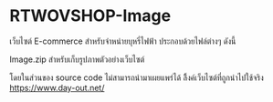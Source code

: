 # RTWOVSHOP-Image
เว็บไซต์ E-commerce สำหรับจำหน่ายบุหรี่ไฟฟ้า ประกอบด้วยไฟล์ต่างๆ ดังนี้

Image.zip สำหรับเก็บรูปภาพตัวอย่างเว็บไซต์

โดยในส่วนของ source code ไม่สามารถนำมาเผยแพร่ได้
ลิิ้งค์เว็บไซต์ที่ถูกนำไปใช้จริง https://www.day-out.net/
